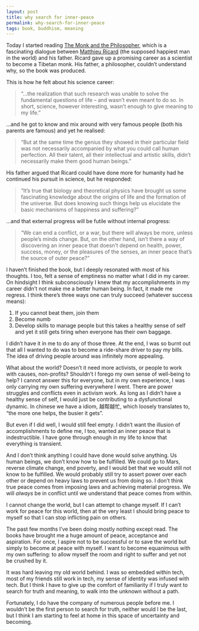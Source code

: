 ```yaml
---
layout: post
title: why search for inner-peace
permalink: why-search-for-inner-peace
tags: book, buddhism, meaning
---
```

Today I started reading [The Monk and the Philosopher](https://www.goodreads.com/book/show/192411.The_Monk_and_the_Philosopher), which is a fascinating dialogue between [Matthieu Ricard](https://en.wikipedia.org/wiki/Matthieu_Ricard) (the supposed happiest man in the world) and his father. Ricard gave up a promising career as a scientist to become a Tibetan monk. His father, a philosopher, couldn’t understand why, so the book was produced. 

This is how he felt about his science career:  
> “…the realization that such research was unable to solve the fundamental questions of life – and wasn’t even meant to do so. In short, science, however interesting, wasn’t enough to give meaning to my life.”

…and he got to know and mix around with very famous people (both his parents are famous) and yet he realised:

> “But at the same time the genius they showed in their particular field was not necessarily accompanied by what you could call human perfection. All their talent, all their intellectual and artistic skills, didn’t necessarily make them good human beings.”

His father argued that Ricard could have done more for humanity had he continued his pursuit in science, but he responded:

> “It’s true that biology and theoretical physics have brought us some fascinating knowledge about the origins of life and the formation of the universe. But does knowing such things help us elucidate the basic mechanisms of happiness and suffering?”

…and that external progress will be futile without internal progress:

> “We can end a conflict, or a war, but there will always be more, unless people’s minds change. But, on the other hand, isn’t there a way of discovering an inner peace that doesn’t depend on health, power, success, money, or the pleasures of the senses, an inner peace that’s the source of outer peace?”

I haven’t finished the book, but I deeply resonated with most of his thoughts. I too, felt a sense of emptiness no matter what I did in my career. On hindsight I think subconsciously I knew that my accomplishments in my career didn’t not make me a better human being. In fact, it made me regress. I think there’s three ways one can truly succeed (whatever success means): 

1. If you cannot beat them, join them
2. Become numb
3. Develop skills to manage people but this takes a healthy sense of self and yet it still gets tiring when everyone has their own baggage.

I didn’t have it in me to do any of those three. At the end, I was so burnt out that all I wanted to do was to become a ride-share driver to pay my bills. The idea of driving people around was infinitely more appealing. 

What about the world? Doesn’t it need more activists, or people to work with causes, non-profits? Shouldn’t I forego my own sense of well-being to help? I cannot answer this for everyone, but in my own experience, I was only carrying my own suffering everywhere I went. There are power struggles and conflicts even in activism work. As long as I didn’t have a healthy sense of self, I would just be contributing to a dysfunctional dynamic. In chinese we have a idiom, 越帮越忙, which loosely translates to, “the more one helps, the busier it gets”. 

But even if I did well, I would still feel empty. I didn’t want the illusion of accomplishments to define me, I too, wanted an inner peace that is indestructible. I have gone through enough in my life to know that everything is transient. 

And I don’t think anything I could have done would solve anything. Us human beings, we don’t know how to be fulfilled. We could go to Mars, reverse climate change, end poverty, and I would bet that we would still not know to be fulfilled. We would probably still try to assert power over each other or depend on heavy laws to prevent us from doing so. I don’t think true peace comes from imposing laws and achieving material progress. We will _always_ be in conflict until we understand that peace comes from within. 

I cannot change the world, but I can attempt to change myself. If I can’t work for peace for this world, then at the very least I should bring peace to myself so that I can stop inflicting pain on others. 

The past few months I’ve been doing mostly nothing except read. The books have brought me a huge amount of peace, acceptance and aspiration. For once, I aspire not to be successful or to save the world but simply to become at peace with myself. I want to become equanimous with my own suffering: to allow myself the room and right to suffer and yet not be crushed by it. 

It was hard leaving my old world behind. I was so embedded within tech, most of my friends still work in tech, my sense of identity was infused with tech. But I think I have to give up the comfort of familiarity if I truly want to search for truth and meaning, to walk into the unknown without a path.

Fortunately, I do have the company of numerous people before me. I wouldn’t be the first person to search for truth, neither would I be the last, but I think I am starting to feel at home in this space of uncertainty and becoming. 
